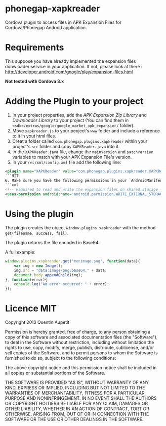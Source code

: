 phonegap-xapkreader
===================

Cordova plugin to access files in APK Expansion Files for Cordova/Phonegap Android application.

# Requirements

This suppose you have already implemented the expansion files donwloader service in your application.
If not, please look at there : http://developer.android.com/google/play/expansion-files.html

**Not tested with Cordova 3.x**

# Adding the Plugin to your project

1. In your project properties, add the *APK Expansion Zip Library* and *Downloader Library* to your project (You can find them in `<sdk>/extras/google/google_market_apk_expansion/` folder).
2. Move `xapkreader.js` to your peoject's `www` folder and include a reference to it in yout html files.
3. Creat a folder called `com.phonegap.plugins.xapkreader` within your project's `src` folder and copy `XAPKReader.java` into it.
4. In the `XAPKReader.java` file, change the `mainVersion` and `patchVersion` variables to match with your APK Expansion File's version.
5. In your `res/xml/config.xml` file add the following line:
```xml
<plugin name="XAPKReader" value="com.phonegap.plugins.xapkreader.XAPKReader"/>
```MIT
6. Make sure you have the following permissions in your `AndroidManifest.xml` file to be abble to read the expansion files on shared storage:
```xml
<!-- Required to read and write the expansion files on shared storage -->
<uses-permission android:name="android.permission.WRITE_EXTERNAL_STORAGE" />
```

# Using the plugin

The plugin creates the object `window.plugins.xapkreader` with the method `get(filename, success, fail)`.

The plugin returns the file encoded in Base64.

A full example:
```javascript
window.plugins.xapkreader.get("monimage.png", function(data){
	var img = new Image();
	img.src = "data:image/png;base64," + data;
	document.body.appendChild(img);
}, function(error){
	console.log("An error occurred: " + error);
});
```

# Licence MIT

Copyright 2013 Quentin Aupetit

Permission is hereby granted, free of charge, to any person obtaining a copy of this software and associated documentation files (the "Software"), to deal in the Software without restriction, including without limitation the rights to use, copy, modify, merge, publish, distribute, sublicense, and/or sell copies of the Software, and to permit persons to whom the Software is furnished to do so, subject to the following conditions:

The above copyright notice and this permission notice shall be included in all copies or substantial portions of the Software.

THE SOFTWARE IS PROVIDED "AS IS", WITHOUT WARRANTY OF ANY KIND, EXPRESS OR IMPLIED, INCLUDING BUT NOT LIMITED TO THE WARRANTIES OF MERCHANTABILITY, FITNESS FOR A PARTICULAR PURPOSE AND NONINFRINGEMENT. IN NO EVENT SHALL THE AUTHORS OR COPYRIGHT HOLDERS BE LIABLE FOR ANY CLAIM, DAMAGES OR OTHER LIABILITY, WHETHER IN AN ACTION OF CONTRACT, TORT OR OTHERWISE, ARISING FROM, OUT OF OR IN CONNECTION WITH THE SOFTWARE OR THE USE OR OTHER DEALINGS IN THE SOFTWARE.